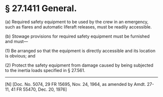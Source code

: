 # § 27.1411   General.

(a) Required safety equipment to be used by the crew in an emergency, such as flares and automatic liferaft releases, must be readily accessible. 


(b) Stowage provisions for required safety equipment must be furnished and must—


(1) Be arranged so that the equipment is directly accessible and its location is obvious; and 


(2) Protect the safety equipment from damage caused by being subjected to the inertia loads specified in § 27.561. 



---

[N] [Doc. No. 5074, 29 FR 15695, Nov. 24, 1964, as amended by Amdt. 27-11, 41 FR 55470, Dec. 20, 1976] 




